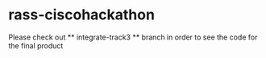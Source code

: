 # rass-ciscohackathon

Please check out ** integrate-track3 ** branch in order to see the code for the final product
